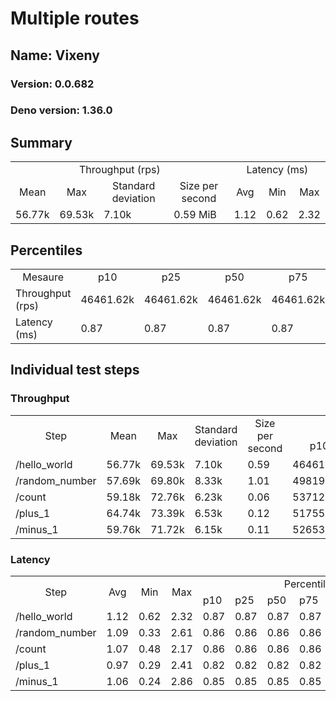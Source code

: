 # Multiple routes
## Name: Vixeny 

### Version: 0.0.682
### Deno version: 1.36.0

## Summary
<table>
<tr>
    <td align="center" colspan="4">Throughput (rps)</td>
    <td align="center" colspan="3">Latency (ms)</td>
</tr>
<tr>
    <td align="center">Mean</td>
    <td align="center">Max</td>
    <td align="center">Standard deviation</td>
    <td align="center">Size per second</td>
    <td align="center">Avg</td>
    <td align="center">Min</td>
    <td align="center">Max</td>
</tr>
<tr>
    <td>56.77k</td>
    <td>69.53k</td>
    <td>7.10k</td>
    <td>0.59 MiB</td>
    <td>1.12</td>
    <td>0.62</td>
    <td>2.32</td>
</tr>
</table>

## Percentiles

<table>
<tr>
  <td align="center">Mesaure</td>
  <td align="center">p10</td>
  <td align="center">p25</td>
  <td align="center">p50</td>
  <td align="center">p75</td>
  <td align="center">p90</td>
  <td align="center">p95</td>
  <td align="center">p99</td>
</tr>
<tr>
  <td>Throughput (rps)</td>
  <td>46461.62k</td>
  <td>46461.62k</td>
  <td>46461.62k</td>
  <td>46461.62k</td>
  <td>69162.10k</td>
  <td>69528.94k</td>
  <td>69528.94k</td>
</tr>
<tr>
  <td>Latency (ms)</td>
  <td>0.87</td>
  <td>0.87</td>
  <td>0.87</td>
  <td>0.87</td>
  <td>1.31</td>
  <td>1.40</td>
  <td>1.75</td>
</tr>
</table>

## Individual test steps

### Throughput

<table>
<tr>
  <td align="center" rowspan="2">Step</td>
  <td align="center" rowspan="2">Mean</td>
  <td align="center" rowspan="2">Max</td>
  <td align="center" rowspan="2">Standard deviation</td>
  <td align="center" rowspan="2">Size per second</td>
  <td align="center" colspan="7">Percentiles</td>
</tr>
<tr>
  <!-- still Step -->
  <!-- still Mean -->
  <!-- still Max -->
  <!-- still Standard deviation -->
  <!-- still Size per second -->
  <td align="center">p10</td>
  <td align="center">p25</td>
  <td align="center">p50</td>
  <td align="center">p75</td>
  <td align="center">p90</td>
  <td align="center">p95</td>
  <td align="center">p99</td>
</tr>
<tr>
  <td>/hello_world</td>
  <td>56.77k</td>
  <td>69.53k</td>
  <td>7.10k</td>
  <td>0.59</td>
  <td>46461.62k</td>
  <td>46461.62k</td>
  <td>46461.62k</td>
  <td>46461.62k</td>
  <td>69162.10k</td>
  <td>69528.94k</td>
  <td>69528.94k</td>
</tr><tr>
  <td>/random_number</td>
  <td>57.69k</td>
  <td>69.80k</td>
  <td>8.33k</td>
  <td>1.01</td>
  <td>49819.34k</td>
  <td>49819.34k</td>
  <td>49819.34k</td>
  <td>49819.34k</td>
  <td>69555.49k</td>
  <td>69800.77k</td>
  <td>69800.77k</td>
</tr><tr>
  <td>/count</td>
  <td>59.18k</td>
  <td>72.76k</td>
  <td>6.23k</td>
  <td>0.06</td>
  <td>53712.22k</td>
  <td>53712.22k</td>
  <td>53712.22k</td>
  <td>53712.22k</td>
  <td>68947.95k</td>
  <td>72755.69k</td>
  <td>72755.69k</td>
</tr><tr>
  <td>/plus_1</td>
  <td>64.74k</td>
  <td>73.39k</td>
  <td>6.53k</td>
  <td>0.12</td>
  <td>51755.04k</td>
  <td>51755.04k</td>
  <td>51755.04k</td>
  <td>51755.04k</td>
  <td>73052.85k</td>
  <td>73390.88k</td>
  <td>73390.88k</td>
</tr><tr>
  <td>/minus_1</td>
  <td>59.76k</td>
  <td>71.72k</td>
  <td>6.15k</td>
  <td>0.11</td>
  <td>52653.96k</td>
  <td>52653.96k</td>
  <td>52653.96k</td>
  <td>52653.96k</td>
  <td>71529.76k</td>
  <td>71719.77k</td>
  <td>71719.77k</td>
</tr></table>

### Latency

<table>
<tr>
  <td align="center" rowspan="2">Step</td>
  <td align="center" rowspan="2">Avg</td>
  <td align="center" rowspan="2">Min</td>
  <td align="center" rowspan="2">Max</td>
  <td align="center" colspan="7">Percentiles</td>
</tr>
<tr>
  <!-- still Avg -->
  <!-- still Min -->
  <!-- still Max -->
  <td>p10</td>
  <td>p25</td>
  <td>p50</td>
  <td>p75</td>
  <td>p90</td>
  <td>p95</td>
  <td>p99</td>
</tr>
<tr>
  <td>/hello_world</td>
  <td>1.12</td>
  <td>0.62</td>
  <td>2.32</td>
  <td>0.87</td>
  <td>0.87</td>
  <td>0.87</td>
  <td>0.87</td>
  <td>1.31</td>
  <td>1.40</td>
  <td>1.75</td>
</tr><tr>
  <td>/random_number</td>
  <td>1.09</td>
  <td>0.33</td>
  <td>2.61</td>
  <td>0.86</td>
  <td>0.86</td>
  <td>0.86</td>
  <td>0.86</td>
  <td>1.35</td>
  <td>1.50</td>
  <td>1.74</td>
</tr><tr>
  <td>/count</td>
  <td>1.07</td>
  <td>0.48</td>
  <td>2.17</td>
  <td>0.86</td>
  <td>0.86</td>
  <td>0.86</td>
  <td>0.86</td>
  <td>1.24</td>
  <td>1.28</td>
  <td>1.56</td>
</tr><tr>
  <td>/plus_1</td>
  <td>0.97</td>
  <td>0.29</td>
  <td>2.41</td>
  <td>0.82</td>
  <td>0.82</td>
  <td>0.82</td>
  <td>0.82</td>
  <td>1.19</td>
  <td>1.28</td>
  <td>1.51</td>
</tr><tr>
  <td>/minus_1</td>
  <td>1.06</td>
  <td>0.24</td>
  <td>2.86</td>
  <td>0.85</td>
  <td>0.85</td>
  <td>0.85</td>
  <td>0.85</td>
  <td>1.26</td>
  <td>1.34</td>
  <td>1.79</td>
</tr></table>